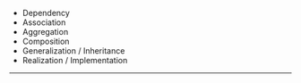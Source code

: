 * Dependency
* Association
* Aggregation
* Composition
* Generalization / Inheritance
* Realization / Implementation

---
